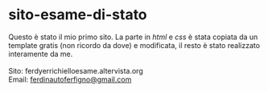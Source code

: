 # sito-esame-di-stato
Questo è stato il mio primo sito. La parte in <i>html</i> e <i>css</i> è stata copiata da un template gratis (non ricordo da dove) e modificata, il resto è stato realizzato interamente da me.
<br><br>Sito: ferdyerrichielloesame.altervista.org
<br>Email: ferdinautoferfigno@gmail.com
